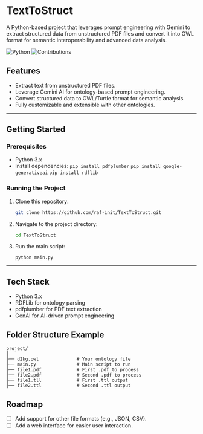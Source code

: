 # TextToStruct
A Python-based project that leverages prompt engineering with Gemini to extract structured data from unstructured PDF files and convert it into OWL format for semantic interoperability and advanced data analysis.

![Python](https://img.shields.io/badge/python-3.x-blue)
![Contributions](https://img.shields.io/badge/contributions-welcome-brightgreen)

## Features
- Extract text from unstructured PDF files.
- Leverage Gemini AI for ontology-based prompt engineering.
- Convert structured data to OWL/Turtle format for semantic analysis.
- Fully customizable and extensible with other ontologies.

---

## Getting Started

### Prerequisites
- Python 3.x
- Install dependencies:
  `pip install pdfplumber`
  `pip install google-generativeai`
  `pip install rdflib`

### Running the Project
1. Clone this repository:
   ```bash
   git clone https://github.com/raf-init/TextToStruct.git
2. Navigate to the project directory:
   ```bash
   cd TextToStruct
3. Run the main script:
   ```
   python main.py
---

## Tech Stack
- Python 3.x
- RDFLib for ontology parsing
- pdfplumber for PDF text extraction
- GenAI for AI-driven prompt engineering

## Folder Structure Example
```
project/
│
├── d2kg.owl              # Your ontology file
├── main.py               # Main script to run
├── file1.pdf             # First .pdf to process
├── file2.pdf             # Second .pdf to process
├── file1.tll             # First .ttl output
├── file2.ttl             # Second .ttl output
```

## Roadmap
- [ ] Add support for other file formats (e.g., JSON, CSV).
- [ ] Add a web interface for easier user interaction.
